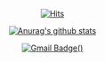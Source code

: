 
 <div align=center>
 
  <!-- Hit --> 
  [![Hits](https://hits.seeyoufarm.com/api/count/incr/badge.svg?url=https%3A%2F%2Fgithub.com%2FkevinGwon%2Fhit-counter&count_bg=%2379C83D&title_bg=%23555555&icon=counter-strike.svg&icon_color=%23E7E7E7&title=hits&edge_flat=false)](https://hits.seeyoufarm.com)
  
  <!-- Stats -->
  [![Anurag's github stats](https://github-readme-stats.vercel.app/api?username=kevinGwon)](https://github.com/anuraghazra/github-readme-stats)
  
  <!-- info -->
  [![Gmail Badge](https://img.shields.io/badge/Gmail-d14836?style=flat-square&logo=Gmail&logoColor=white&link=mailto:developerGwon@gmail.com)()](mailto:developerGwon@gmail.com)
  
</div>

<!--
**kevinGwon/kevinGwon** is a ✨ _special_ ✨ repository because its `README.md` (this file) appears on your GitHub profile.

Here are some ideas to get you started:

- 🔭 I’m currently working on ...
- 🌱 I’m currently learning ...
- 👯 I’m looking to collaborate on ...
- 🤔 I’m looking for help with ...
- 💬 Ask me about ...
- 📫 How to reach me: ...
- 😄 Pronouns: ...
- ⚡ Fun fact: ...
-->
